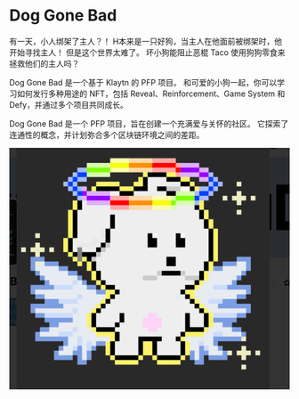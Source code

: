 # Dog Gone Bad

有一天，小人绑架了主人？！ H本来是一只好狗，当主人在他面前被绑架时，他开始寻找主人！ 但是这个世界太难了。 坏小狗能阻止恶棍 Taco 使用狗狗零食来拯救他们的主人吗？

Dog Gone Bad 是一个基于 Klaytn 的 PFP 项目。 和可爱的小狗一起，你可以学习如何发行多种用途的 NFT，包括 Reveal、Reinforcement、Game System 和 Defy，并通过多个项目共同成长。

Dog Gone Bad 是一个 PFP 项目，旨在创建一个充满爱与关怀的社区。 它探索了连通性的概念，并计划弥合多个区块链环境之间的差距。

![NFT](微信截图_20220902185459.png)


